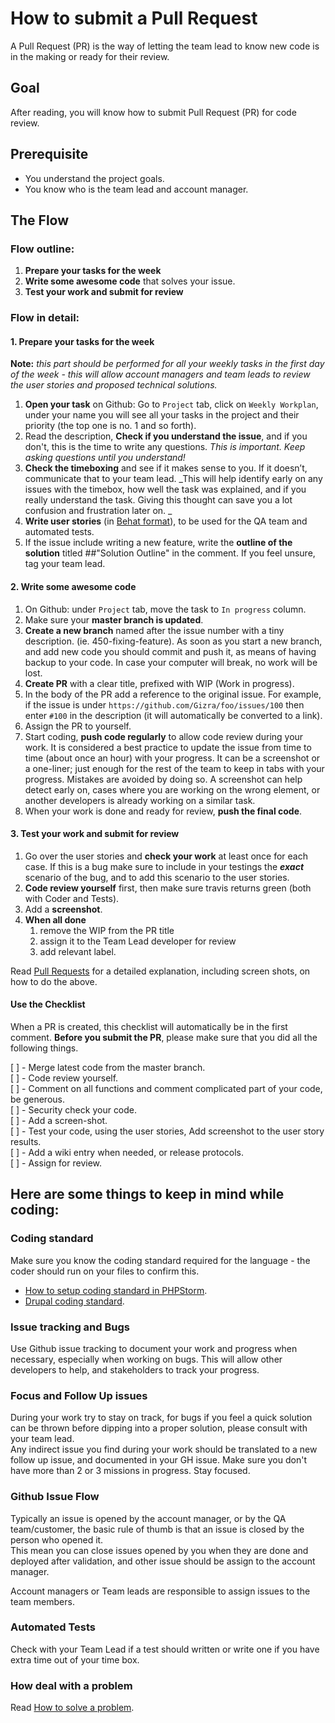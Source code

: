 # How to submit a Pull Request

A Pull Request \(PR\) is the way of letting the team lead to know new code is in the making or ready for their review.

## Goal

After reading, you will know how to submit Pull Request \(PR\) for code review.

## Prerequisite

* You understand the project goals.
* You know who is the team lead and account manager.

## The Flow

### Flow outline:

1. **Prepare your tasks for the week**
2. **Write some awesome code** that solves your issue.
3. **Test your work and submit for review**

### Flow in detail:

#### 1. Prepare your tasks for the week

**Note:** _this part should be performed for all your weekly tasks in the first day of the week - this will allow account managers and team leads to review the user stories and proposed technical solutions._

1. **Open your task** on Github: Go to `Project` tab, click on `Weekly Workplan`, under your name you will see all your tasks in the project and their priority \(the top one is no. 1 and so forth\).
2. Read the description, **Check if you understand the issue**, and if you don't, this is the time to  write any questions. _This is important. Keep asking questions until you understand!_
3. **Check the timeboxing** and see if it makes sense to you. If it doesn’t, communicate that to your team lead. _This will help identify early on any issues with the timebox, how well the task was explained, and if you really understand the task. Giving this thought can save you a lot confusion and frustration later on.  _
4. **Write user stories** \(in [Behat format](http://docs.behat.org/en/v2.5/guides/1.gherkin.html)\), to be used for the QA team and automated tests.
5. If the issue include writing a new feature, write the **outline of the solution** titled \#\#"Solution Outline" in the comment. If you feel unsure, tag your team lead.

#### 2. Write some awesome code

1. On Github: under `Project` tab, move the task to `In progress` column.
2. Make sure your **master branch is updated**.
3. **Create a new branch** named after the issue number with a tiny description. \(ie. 450-fixing-feature\). As soon as you start a new branch, and add new code you should commit and push it, as means of having backup to your code. In case your computer will  break, no work will be lost.
4. **Create PR** with a clear title, prefixed with WIP \(Work in progress\). 
5. In the body of the PR add a reference to the original issue. For example, if the issue is under `https://github.com/Gizra/foo/issues/100` then enter `#100` in the description \(it will automatically be converted to a link\).
6. Assign the PR to yourself.
7. Start coding, **push code regularly** to allow code review during your work. It is considered a best practice to update the issue from time to time \(about once an hour\) with your progress. It can be a screenshot or a one-liner; just enough for the rest of the team to keep in tabs with your progress. Mistakes are avoided by doing so. A screenshot can help detect early on, cases where you are working on the wrong element, or another developers is already working on a similar task.
8. When your work is done and ready for review, **push the final code**.

#### 3. Test your work and submit for review

1. Go over the user stories and **check your work** at least once for each case. If this is a bug make sure to include in your testings the _**exact**_ scenario of the bug, and to add this scenario to the user stories.
2. **Code review yourself** first, then make sure travis returns green \(both with Coder and Tests\).
3. Add a **screenshot**.
4. **When all done** 
   1. remove the WIP from the PR title 
   2. assign it to the Team Lead developer for review
   3. add relevant label.

Read [Pull Requests](https://www.thegizraway.com/pull_requests.html) for a detailed explanation, including screen shots, on how to do the above.

#### Use the Checklist

When a PR is created, this checklist will automatically be in the first comment. **Before you submit the PR**, please make sure that you did all the following things.

\[ \] - Merge latest code from the master branch.  
\[ \] - Code review yourself.  
\[ \] - Comment on all functions and comment complicated part of your code, be generous.  
\[ \] - Security check your code.  
\[ \] - Add a screen-shot.  
\[ \] - Test your code, using the user stories, Add screenshot to the user story results.  
\[ \] - Add a wiki entry when needed, or release protocols.  
\[ \] - Assign for review.

## Here are some things to keep in mind while coding:

### Coding standard

Make sure you know the coding standard required for the language - the coder should run on your files to confirm this.

* [How to setup coding standard in PHPStorm](https://www.jetbrains.com/help/phpstorm/2016.2/configuring-code-style.html#d1056806e40).
* [Drupal coding standard](https://www.drupal.org/docs/develop/standards).

### Issue tracking and Bugs

Use Github issue tracking to document your work and progress when necessary, especially when working on bugs. This will allow other developers to help, and stakeholders to track your progress.

### Focus and Follow Up issues

During your work try to stay on track, for bugs if you feel a quick solution can be thrown before dipping into a proper solution, please consult with your team lead.  
Any indirect issue you find during your work should be translated to a new follow up issue, and documented in your GH issue. Make sure you don't have more than 2 or 3 missions in progress. Stay focused.

### Github Issue Flow

Typically an issue is opened by the account manager, or by the QA team/customer, the basic rule of thumb is that an issue is closed by the person who opened it.  
This mean you can close issues opened by you when they are done and deployed after validation, and other issue should be assign to the account manager.

Account managers or Team leads are responsible to assign issues to the team members.

### Automated Tests

Check with your Team Lead if a test should written or write one if you have extra time out of your time box.

### How deal with a problem

Read [How to solve a problem](https://www.thegizraway.com/how_to_solve_a_problem.html).

